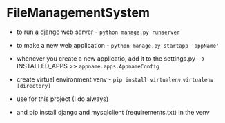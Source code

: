 # FileManagementSystem

* to run a django web server - `python manage.py runserver`

* to make a new web application - `python manage.py startapp 'appName' `

* whenever you create a new applicatio, add it to the settings.py --> INSTALLED_APPS >> `appname.apps.AppnameConfig`

* create virtual environment venv - `pip install virtualenv`  `virtualenv [directory]` 
* use for this project (I do always)
* and pip install django and mysqlclient (requirements.txt) in the venv

